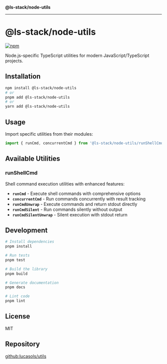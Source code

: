 **@ls-stack/node-utils**

***

# @ls-stack/node-utils

[![npm](https://img.shields.io/npm/v/@ls-stack/node-utils.svg)](https://www.npmjs.com/package/@ls-stack/node-utils)

Node.js-specific TypeScript utilities for modern JavaScript/TypeScript projects.

## Installation

```bash
npm install @ls-stack/node-utils
# or
pnpm add @ls-stack/node-utils
# or
yarn add @ls-stack/node-utils
```

## Usage

Import specific utilities from their modules:

```typescript
import { runCmd, concurrentCmd } from '@ls-stack/node-utils/runShellCmd';
```

## Available Utilities

### runShellCmd

Shell command execution utilities with enhanced features:

- **`runCmd`** - Execute shell commands with comprehensive options
- **`concurrentCmd`** - Run commands concurrently with result tracking  
- **`runCmdUnwrap`** - Execute commands and return stdout directly
- **`runCmdSilent`** - Run commands silently without output
- **`runCmdSilentUnwrap`** - Silent execution with stdout return

## Development

```bash
# Install dependencies
pnpm install

# Run tests
pnpm test

# Build the library
pnpm build

# Generate documentation
pnpm docs

# Lint code
pnpm lint
```

## License

MIT

## Repository

[github:lucasols/utils](https://github.com/lucasols/utils)
